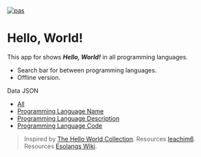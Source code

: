 [![pas](https://img.shields.io/static/v1?&message=ProgressiveApp.Store&color=74b9ff&style=flat&label=Follow%20Hello%20World%20at)](https://progressiveapp.store/pwa/Hello-World)

# Hello, World! 

This app for shows ***Hello, World!*** in all programming languages.

- Search bar for between programming languages.
- Offline version.

Data JSON
- <a href="https://raw.githubusercontent.com/MKAbuMattar/Hello-World/master/data/all.json" target="__blank">All</a>
- <a href="https://raw.githubusercontent.com/MKAbuMattar/Hello-World/master/data/programming_language_name.json" target="__blank">Programming Language Name</a>
- <a href="https://raw.githubusercontent.com/MKAbuMattar/Hello-World/master/data/programming_language_description.json" target="__blank">Programming Language Description</a>
- <a href="https://raw.githubusercontent.com/MKAbuMattar/Hello-World/master/data/programming_language_code.json" target="__blank">Programming Language Code</a>

> Inspired by [The Hello World Collection](https://helloworldcollection.github.io/).
> Resources [leachim6](https://github.com/leachim6/hello-world).
> Resources [Esolangs Wiki](https://esolangs.org/wiki/Hello_world_program_in_esoteric_languages).
